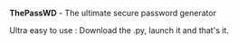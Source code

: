 **ThePassWD** - The ultimate secure password generator

Ultra easy to use : 
Download the .py, launch it and that's it.
